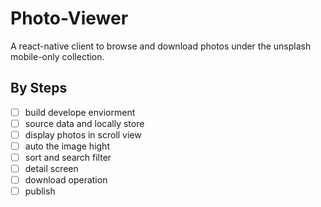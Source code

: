 # Photo-Viewer
A react-native client to browse and download photos under the unsplash mobile-only collection.

## By Steps

- [ ] build develope enviorment
- [ ] source data and locally store
- [ ] display photos in scroll view
- [ ] auto the image hight
- [ ] sort and search filter
- [ ] detail screen
- [ ] download operation
- [ ] publish
